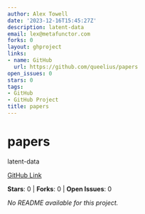 ```yaml
---
author: Alex Towell
date: '2023-12-16T15:45:27Z'
description: latent-data
email: lex@metafunctor.com
forks: 0
layout: ghproject
links:
- name: GitHub
  url: https://github.com/queelius/papers
open_issues: 0
stars: 0
tags:
- GitHub
- GitHub Project
title: papers
---
```


# papers
latent-data

[GitHub Link](https://github.com/queelius/papers)

**Stars**: 0 | **Forks**: 0 | **Open Issues**: 0

_No README available for this project._
